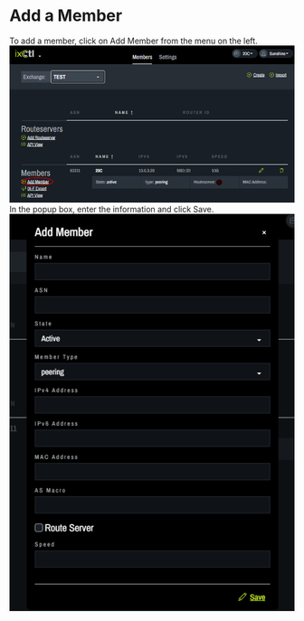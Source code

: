 # Add a Member

To add a member, click on Add Member from the menu on the left. 
   ![](img/add-a-member/addmember.png)
In the popup box, enter the information and click Save.
   ![](img/add-a-member/addmempopup.png)
